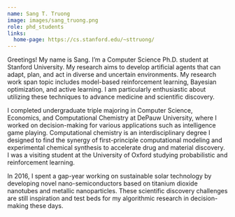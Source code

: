 ```yaml
---
name: Sang T. Truong
image: images/sang_truong.png
role: phd_students
links:
  home-page: https://cs.stanford.edu/~sttruong/
---
```


Greetings! My name is Sang. I’m a Computer Science Ph.D. student at Stanford University. My research aims to develop artificial agents that can adapt, plan, and act in diverse and uncertain environments. My research work span topic includes model-based reinforcement learning, Bayesian optimization, and active learning. I am particularly enthusiastic about utilizing these techniques to advance medicine and scientific discovery.

I completed undergraduate triple majoring in Computer Science, Economics, and Computational Chemistry at DePauw University, where I worked on decision-making for various applications such as intelligence game playing. Computational chemistry is an interdisciplinary degree I designed to find the synergy of first-principle computational modeling and experimental chemical synthesis to accelerate drug and material discovery. I was a visiting student at the University of Oxford studying probabilistic and reinforcement learning.

In 2016, I spent a gap-year working on sustainable solar technology by developing novel nano-semiconductors based on titanium dioxide nanotubes and metallic nanoparticles. These scientific discovery challenges are still inspiration and test beds for my algorithmic research in decision-making these days.

